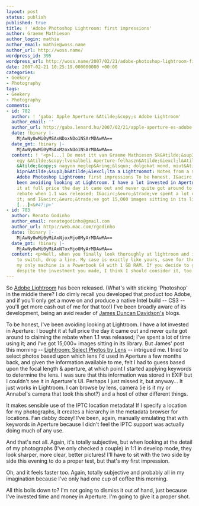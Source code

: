 ```yaml
---
layout: post
status: publish
published: true
title: ! 'Adobe Photoshop Lightroom: first impressions'
author: Graeme Mathieson
author_login: mathie
author_email: mathie@woss.name
author_url: http://woss.name/
wordpress_id: 395
wordpress_url: http://woss.name/2007/02/21/adobe-photoshop-lightroom-first-impressions/
date: 2007-02-21 10:25:19.000000000 +00:00
categories:
- Geekery
- Photography
tags:
- Geekery
- Photography
comments:
- id: 782
  author: ! 'gaba: Apple Aperture &Atilde;&copy;s Adobe Lightroom'
  author_email: ''
  author_url: http://gaba.lenard.hu/2007/02/21/apple-aperture-es-adobe-lightroom/
  date: !binary |-
    MjAwNy0wMi0yMSAxNDoxNDo1NSArMDAwMA==
  date_gmt: !binary |-
    MjAwNy0wMi0yMSAxMzoxNDo1NSArMDAwMA==
  content: ! '<p>[...] De most itt van Graeme Mathieson Sk&Atilde;&sup3;ci&Atilde;&iexcl;b&Atilde;&sup3;l,
    egy &Atilde;&copy;lvonalbeli Aperture-felhaszn&Atilde;&iexcl;l&Atilde;&sup3;,
    &Atilde;&copy;s nagyon meglep&Aring;&lsquo; dolgokat mond, miut&Atilde;&iexcl;n
    kipr&Atilde;&sup3;b&Atilde;&iexcl;lta a Lightroomot: Notes from a messy desk:
    Adobe Photoshop Lightroom: first impressions To be honest, I&acirc;&euro;&trade;ve
    been avoiding looking at Lightroom. I have a lot invested in Aperture: I bought
    it at full price the day it came out and never quite got around to claiming the
    rebate when 1.1 was released; I&acirc;&euro;&trade;ve spent a lot of time using
    it; and I&acirc;&euro;&trade;ve got 15,000 images sitting in its library. [&#8230;]
    [...]<&#47;p>'
- id: 783
  author: Renato Godinho
  author_email: renatogodinho@gmail.com
  author_url: http://web.mac.com/rgodinho
  date: !binary |-
    MjAwNy0wMi0yMiAxNjoxMjo0MyArMDAwMA==
  date_gmt: !binary |-
    MjAwNy0wMi0yMiAxNToxMjo0MyArMDAwMA==
  content: <p>Well, when you finally look thoroughly at lightroom and if you decide
    to switch, drop a line. My case is exactly like yours, save for the fact that
    my only machine is a Powerbook G4 with 1 GB RAM. If you decide to go for Lightroom
    despite the investment you made, I think I should consider it, too...<&#47;p>
---
```

So [Adobe Lightroom](http:&#47;&#47;www.adobe.com&#47;products&#47;photoshoplightroom&#47;) has been released.  (What's with sticking 'Photoshop' in the middle there?  I do dimly recall you developed that product too Adobe, and if you'll only get a move on and produce a native Intel build -- CS3 -- you'll get more cash out of me for that too!)  I've been broadly aware of its development, being an avid reader of [James Duncan Davidson's](http:&#47;&#47;blog.duncandavidson.com&#47;) blogs.

To be honest, I've been avoiding looking at Lightroom.  I have a lot invested in Aperture: I bought it at full price the day it came out and never quite got around to claiming the rebate when 1.1 was released; I've spent a lot of time using it; and I've got 15,000+ images sitting in its library.  But James' post this morning -- [Lightroom: Select Photos by Lens](http:&#47;&#47;blog.duncandavidson.com&#47;2007&#47;02&#47;lightroom_selec.html) -- intrigued me.  I tried to select photos based upon which lens I'd used in Aperture a few months back, and given the information available to me, felt I had to guess based upon the focal length & aperture, at which point I started applying keywords to determine the lens.  I was sure that this information was stored in EXIF but I couldn't see it in Aperture's UI.  Perhaps I just missed it, but anyway...  It just works in Lightroom.  I can browse by lens, camera (ie is it my or Annabel's camera that took this shot?) and a host of other different things.

It makes sensible use of the IPTC location metadata!  If I specify a location for my photographs, it creates a hierarchy in the metadata browser for locations.  Fan dabby dozey!  I've been, again, manually emulating that with keywords in Aperture because I didn't feel the IPTC support was actually doing much of any use.

And that's not all.  Again, it's totally subjective, but when looking at the detail of my photographs (I've only checked a couple) in 1:1 in develop mode, they look sharper, more clear, better pictures!  I'll have to sit with the two side by side this evening to do a proper test, but that's my first impression.

Oh, and it feels faster too.  Again, totally subjective and probably all in my imagination because I've only had one cup of coffee this morning.

All this boils down to?  I'm not going to dismiss it out of hand, just because I've invested time and money in Aperture.  I'm going to give it a proper shot.

